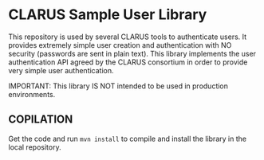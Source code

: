 # CLARUS Sample User Library

This repository is used by several CLARUS tools to authenticate users. It provides extremely simple user creation and authentication with NO security (passwords are sent in plain text). This library implements the user authentication API agreed by the CLARUS consortium in order to provide very simple user authentication.

IMPORTANT: This library IS NOT intended to be used in production environments.

## COPILATION

Get the code and run `mvn install` to compile and install the library in the local repository.
